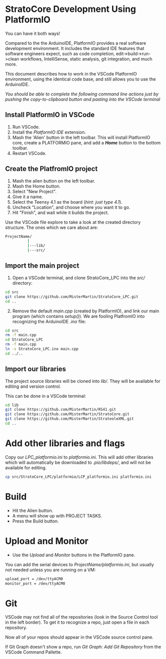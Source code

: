 # StratoCore Development Using PlatformIO

You can have it both ways! 

Compared to the the ArduinoIDE, PlatformIO provides a 
real software development environment. It includes the
standard IDE features that software engineers expect, such
as code completion, edit->build->run->clean workflows,
IntelliSense, static analysis, git integration, and much more.

This document describes how to work in the
VSCode PlatformIO environment, using the identical code base,
and still allows you to use the ArduinoIDE.

*You should be able to complete the following command
 line actions just by pushing the copy-to-clipboard button
 and pasting into the VSCode terminal*

## Install PlatformIO in VSCode

1. Run VSCode.
1. Install the *PlatformIO IDE* extension.
1. Mash the 'Alien' button in the left toolbar. This will install
   PlatformIO core, create a PLATFORMIO pane, and add a ***Home***
   button to the bottom toolbar.
1. Restart VSCode.

## Create the PlatfromIO project

1. Mash the alien button on the left toolbar. 
1. Mash the Home button.
1. Select "New Project".
1. Give it a name.
1. Select the Teensy 4.1 as the board (_hint: just type 4.1_).
1. Uncheck "Location", and choose where you want it to go.
1. Hit "Finish", and wait while it builds the project.

Use the VSCode file explore to take a look at the created directory structure.
The ones which we care about are:
```sh
ProjectName/
          |
          |---lib/
          |---src/
```

## Import the main project

1. Open a VSCode terminal, and clone StratoCore_LPC into the *src/* directory:
```sh
cd src
git clone https://github.com/MisterMartin/StratoCore_LPC.git
cd ..
```
2. Remove the default *main.cpp* (created by PlatformIO), and link 
our main program (which contains _setup()_). We are fooling PlatfromIO
into recognizing the ArduinoIDE _.ino_ file:
```sh
cd src
rm -f main.cpp
cd StratoCore_LPC
rm -f main.cpp
ln -s StratoCore_LPC.ino main.cpp
cd ../..
```

## Import our libraries

The project source libraries will be cloned into *lib/*. 
They will be available for editing and version control.

This can be done in a VSCode terminal:
```sh
cd lib
git clone https://github.com/MisterMartin/RS41.git
git clone https://github.com/MisterMartin/StratoCore.git
git clone https://github.com/MisterMartin/StrateoleXML.git
cd ..
```

# Add other libraries and flags

Copy our *LPC_platformio.ini* to *platformio.ini*. This will add other
libraries which will automatically be downloaded to *.pio/libdeps/*,
and will not be available for editing.

```sh
cp src/StratoCore_LPC/platformio/LCP_platformio.ini platformio.ini
```

# Build

- Hit the Alien button. 
- A menu will show up with PROJECT TASKS. 
- Press the Build button.

# Upload and Monitor
- Use the _Upload_ and _Monitor_ buttons in the PlatformIO pane.

You can add the serial devices to *ProjectName/platformio.ini*,
but usually not needed unless you are running on a VM:
```sh
upload_port = /dev/ttyACM0
monitor_port = /dev/ttyACM0
```

# Git

VSCode may not find all of the repositories (look in the Source 
Control tool in the left border). To get it to recognize a repo, 
just open a file in each repository.

Now all of your repos should appear in the VSCode source control pane.

If Git Graph doesn't show a repo, run  *Git Graph: Add Git Repository* 
from the VSCode Command Pallette.

